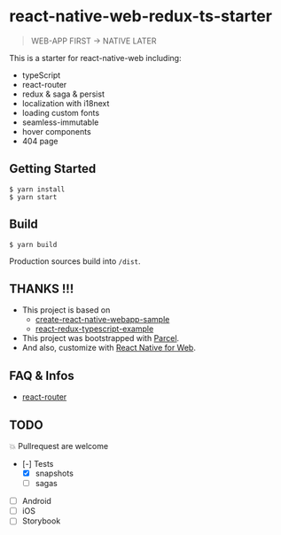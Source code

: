 # react-native-web-redux-ts-starter

> WEB-APP FIRST -> NATIVE LATER

This is a starter for react-native-web including:

- typeScript
- react-router
- redux & saga & persist
- localization with i18next
- loading custom fonts
- seamless-immutable
- hover components
- 404 page

## Getting Started

```
$ yarn install
$ yarn start
```

## Build

```
$ yarn build
```

Production sources build into `/dist`.

## THANKS !!!

- This project is based on
  - [create-react-native-webapp-sample](https://github.com/Nkzn/create-react-native-webapp-sample)
  - [react-redux-typescript-example](https://github.com/resir014/react-redux-typescript-example)
- This project was bootstrapped with [Parcel](https://parceljs.org).
- And also, customize with [React Native for Web](https://github.com/necolas/react-native-web).

## FAQ & Infos

- [react-router](https://github.com/ReactTraining/react-router/blob/master/FAQ.md#why-doesnt-my-application-render-after-refreshing)

## TODO

💥 Pullrequest are welcome

- [-] Tests
  - [x] snapshots
  - [ ] sagas
- [ ] Android
- [ ] iOS
- [ ] Storybook
